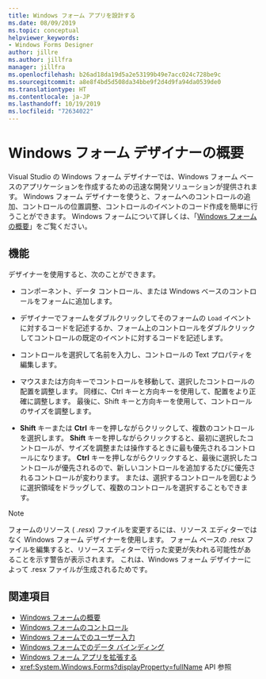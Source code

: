 ```yaml
---
title: Windows フォーム アプリを設計する
ms.date: 08/09/2019
ms.topic: conceptual
helpviewer_keywords:
- Windows Forms Designer
author: jillre
ms.author: jillfra
manager: jillfra
ms.openlocfilehash: b26ad18da19d5a2e53199b49e7acc024c728be9c
ms.sourcegitcommit: a8e8f4bd5d508da34bbe9f2d4d9fa94da0539de0
ms.translationtype: HT
ms.contentlocale: ja-JP
ms.lasthandoff: 10/19/2019
ms.locfileid: "72634022"
---
```

# <a name="windows-forms-designer-overview"></a>Windows フォーム デザイナーの概要

Visual Studio の Windows フォーム デザイナーでは、Windows フォーム ベースのアプリケーションを作成するための迅速な開発ソリューションが提供されます。 Windows フォーム デザイナーを使うと、フォームへのコントロールの追加、コントロールの位置調整、コントロールのイベントのコード作成を簡単に行うことができます。 Windows フォームについて詳しくは、「[Windows フォームの概要](/dotnet/framework/winforms/windows-forms-overview)」をご覧ください。

## <a name="functionality"></a>機能

デザイナーを使用すると、次のことができます。

- コンポーネント、データ コントロール、または Windows ベースのコントロールをフォームに追加します。

- デザイナーでフォームをダブルクリックしてそのフォームの `Load` イベントに対するコードを記述するか、フォーム上のコントロールをダブルクリックしてコントロールの既定のイベントに対するコードを記述します。

- コントロールを選択して名前を入力し、コントロールの Text プロパティを編集します。

- マウスまたは方向キーでコントロールを移動して、選択したコントロールの配置を調整します。 同様に、Ctrl キーと方向キーを使用して、配置をより正確に調整します。 最後に、Shift キーと方向キーを使用して、コントロールのサイズを調整します。

- **Shift** キーまたは **Ctrl** キーを押しながらクリックして、複数のコントロールを選択します。 **Shift** キーを押しながらクリックすると、最初に選択したコントロールが、サイズを調整または操作するときに最も優先されるコントロールになります。 **Ctrl** キーを押しながらクリックすると、最後に選択したコントロールが優先されるので、新しいコントロールを追加するたびに優先されるコントロールが変わります。 または、選択するコントロールを囲むように選択領域をドラッグして、複数のコントロールを選択することもできます。

> [!NOTE]
> フォームのリソース ( *.resx*) ファイルを変更するには、リソース エディターではなく Windows フォーム デザイナーを使用します。 フォーム ベースの .resx ファイルを編集すると、リソース エディターで行った変更が失われる可能性があることを示す警告が表示されます。 これは、Windows フォーム デザイナーによって .resx ファイルが生成されるためです。

## <a name="see-also"></a>関連項目

- [Windows フォームの概要](/dotnet/framework/winforms/windows-forms-overview)
- [Windows フォームのコントロール](/dotnet/framework/winforms/controls/)
- [Windows フォームでのユーザー入力](/dotnet/framework/winforms/user-input-in-windows-forms)
- [Windows フォームでのデータ バインディング](/dotnet/framework/winforms/windows-forms-data-binding)
- [Windows フォーム アプリを拡張する](/dotnet/framework/winforms/advanced/)
- <xref:System.Windows.Forms?displayProperty=fullName> API 参照